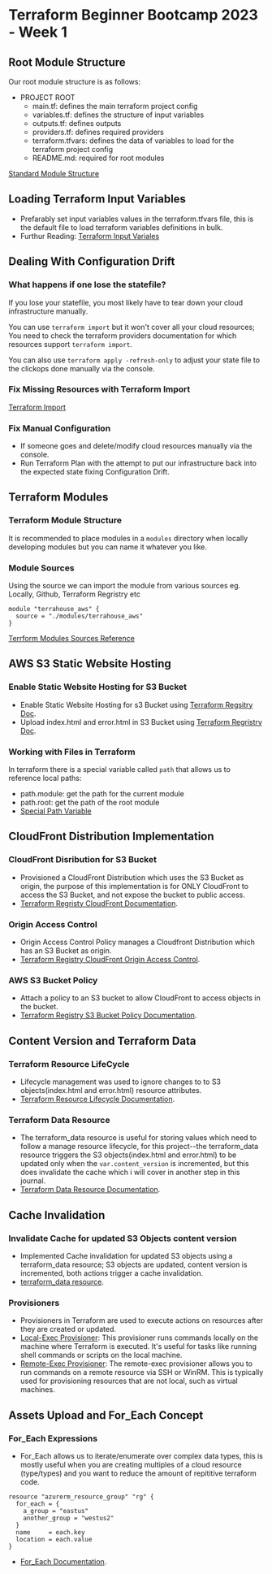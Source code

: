 # Terraform Beginner Bootcamp 2023 - Week 1

## Root Module Structure
Our root module structure is as follows: 
- PROJECT ROOT
    - main.tf: defines the main terraform project config
    - variables.tf: defines the structure of input variables
    - outputs.tf: defines outputs
    - providers.tf: defines required providers
    - terraform.tfvars: defines the data of variables to load for the terraform project config
    - README.md: required for root modules

[Standard Module Structure](https://developer.hashicorp.com/terraform/language/modules/develop/structure)

## Loading Terraform Input Variables
- Prefarably set input variables values in the terraform.tfvars file, this is the default file to load terraform variables definitions in bulk.
- Furthur Reading: [Terraform Input Variales](https://developer.hashicorp.com/terraform/language/values/variables)

## Dealing With Configuration Drift

### What happens if one lose the statefile? 
If you lose your statefile, you most likely have to tear down your cloud infrastructure manually.

You can use `terraform import` but it won't cover all your cloud resources; You need to check the terraform providers documentation for which resources support `terraform import`. 

You can also use `terraform apply -refresh-only` to adjust your state file to the clickops done manually via the console.

### Fix Missing Resources with Terraform Import
[Terraform Import](https://developer.hashicorp.com/terraform/cli/import)

### Fix Manual Configuration
- If someone goes and delete/modify cloud resources manually via the console.
- Run Terraform Plan with the attempt to put our infrastructure back into the expected state fixing Configuration Drift.


## Terraform Modules

### Terraform Module Structure
It is recommended to place modules in a `modules` directory when locally developing modules but you can name it whatever you like.

### Module Sources 
Using the source we can import the module from various sources eg. Locally, Github, Terraform Regristry etc
```
module "terrahouse_aws" {
  source = "./modules/terrahouse_aws"
}
```
[Terrform Modules Sources Reference](https://developer.hashicorp.com/terraform/language/modules/sources)

## AWS S3 Static Website Hosting

### Enable Static Website Hosting for S3 Bucket
- Enable Static Website Hosting for s3 Bucket using [Terraform Regsitry Doc](https://registry.terraform.io/providers/hashicorp/aws/latest/docs/resources/s3_bucket_website_configuration).
- Upload index.html and error.html in S3 Bucket using [Terraform Regristry Doc](https://registry.terraform.io/providers/hashicorp/aws/latest/docs/resources/s3_object).

### Working with Files in Terraform 
In terraform there is a special variable called `path` that allows us to reference local paths:
- path.module: get the path for the current module
- path.root: get the path of the root module
- [Special Path Variable](https://developer.hashicorp.com/terraform/language/expressions/references)

## CloudFront Distribution Implementation

### CloudFront Disribution for S3 Bucket 
- Provisioned a CloudFront Distribution which uses the S3 Bucket as origin, the purpose of this implementation is for ONLY CloudFront to access the S3 Bucket, and not expose the bucket to public access.
- [Terraform Regristy CloudFront Documentation](https://registry.terraform.io/providers/hashicorp/aws/latest/docs/resources/cloudfront_distribution).

### Origin Access Control
- Origin Access Control Policy manages a Cloudfront Distribution which has an S3 Bucket as origin.
- [Terraform Registry CloudFront Origin Access Control](https://registry.terraform.io/providers/hashicorp/aws/latest/docs/resources/cloudfront_origin_access_control).

### AWS S3 Bucket Policy
- Attach a policy to an S3 bucket to allow CloudFront to access objects in the bucket.
- [Terraform Registry S3 Bucket Policy Documentation](https://registry.terraform.io/providers/hashicorp/aws/latest/docs/resources/s3_bucket_policy). 

## Content Version and Terraform Data 

### Terraform Resource LifeCycle
- Lifecycle management was used to ignore changes to to S3 objects(index.html and error.html) resource attributes. 
- [Terraform Resource Lifecycle Documentation](https://developer.hashicorp.com/terraform/tutorials/state/resource-lifecycle).

### Terraform Data Resource
- The terraform_data resource is useful for storing values which need to follow a manage resource lifecycle, for this project--the terraform_data resource triggers the S3 objects(index.html and error.html) to be updated only when the `var.content_version` is incremented, but this does invalidate the cache which i will cover in another step in this journal.
- [Terraform Data Resource Documentation](https://developer.hashicorp.com/terraform/language/resources/terraform-data).

## Cache Invalidation

### Invalidate Cache for updated S3 Objects content version
- Implemented Cache invalidation for updated S3 objects using a terraform_data resource; S3 objects are updated, content version is incremented, both actions trigger a cache invalidation.
- [terraform_data resource](https://developer.hashicorp.com/terraform/language/resources/terraform-data).

### Provisioners
- Provisioners in Terraform are used to execute actions on resources after they are created or updated.
- [Local-Exec Provisioner](https://developer.hashicorp.com/terraform/language/resources/provisioners/local-exec): This provisioner runs commands locally on the machine where Terraform is executed. It's useful for tasks like running shell commands or scripts on the local machine.
- [Remote-Exec Provisioner](https://developer.hashicorp.com/terraform/language/resources/provisioners/remote-exec): The remote-exec provisioner allows you to run commands on a remote resource via SSH or WinRM. This is typically used for provisioning resources that are not local, such as virtual machines.

## Assets Upload and For_Each Concept

### For_Each Expressions
- For_Each allows us to iterate/enumerate over complex data types, this is mostly useful when you are creating multiples of a cloud resource (type/types) and you want to reduce the amount of repititive terraform code.
```
resource "azurerm_resource_group" "rg" {
  for_each = {
    a_group = "eastus"
    another_group = "westus2"
  }
  name     = each.key
  location = each.value
}

```
- [For_Each Documentation](https://developer.hashicorp.com/terraform/language/meta-arguments/for_each).